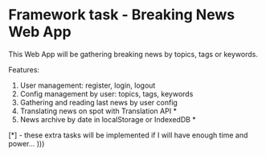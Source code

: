 # Framework task - Breaking News Web App

This Web App will be gathering breaking news by topics, tags or keywords.

Features:
1. User management: register, login, logout
2. Config management by user: topics, tags, keywords
3. Gathering and reading last news by user config
4. Translating news on spot with Translation API *
5. News archive by date in localStorage or IndexedDB *

[*] - these extra tasks will be implemented if I will have enough time and power... )))
